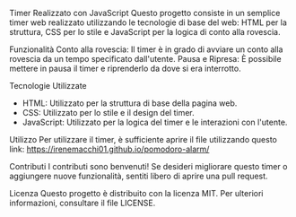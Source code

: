 Timer Realizzato con JavaScript
Questo progetto consiste in un semplice timer web realizzato utilizzando le tecnologie di base del web: HTML per la struttura, CSS per lo stile e JavaScript per la logica di conto alla rovescia.

Funzionalità
Conto alla rovescia: Il timer è in grado di avviare un conto alla rovescia da un tempo specificato dall'utente.
Pausa e Ripresa: È possibile mettere in pausa il timer e riprenderlo da dove si era interrotto.

Tecnologie Utilizzate
- HTML: Utilizzato per la struttura di base della pagina web.
- CSS: Utilizzato per lo stile e il design del timer.
- JavaScript: Utilizzato per la logica del timer e le interazioni con l'utente.
  
Utilizzo
Per utilizzare il timer, è sufficiente aprire il file utilizzando questo link: https://irenemacchi01.github.io/pomodoro-alarm/

Contributi
I contributi sono benvenuti! Se desideri migliorare questo timer o aggiungere nuove funzionalità, sentiti libero di aprire una pull request.

Licenza
Questo progetto è distribuito con la licenza MIT. Per ulteriori informazioni, consultare il file LICENSE.
